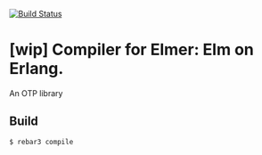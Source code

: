 [![Build Status](https://travis-ci.org/elmer-compiler/elmer_compiler.svg?branch=master)](https://travis-ci.org/elmer-compiler/elmer_compiler)

[wip] Compiler for Elmer: Elm on Erlang.
=====

An OTP library

Build
-----

    $ rebar3 compile
